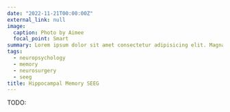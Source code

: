 ```yaml
---
date: "2022-11-21T00:00:00Z"
external_link: null
image:
  caption: Photo by Aimee
  focal_point: Smart
summary: Lorem ipsum dolor sit amet consectetur adipisicing elit. Magnam, eius.
tags:
  - neuropsychology
  - memory
  - neurosurgery
  - seeg
title: Hippocampal Memory SEEG
---
```


TODO:

